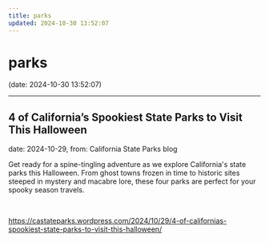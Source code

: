 ```yaml
---
title: parks
updated: 2024-10-30 13:52:07
---
```


# parks

(date: 2024-10-30 13:52:07)

---

## 4 of California’s Spookiest State Parks to Visit This Halloween

date: 2024-10-29, from: California State Parks blog

Get ready for a spine-tingling adventure as we explore California's state parks this Halloween. From ghost towns frozen in time to historic sites steeped in mystery and macabre lore, these four parks are perfect for your spooky season travels. 

<br> 

<https://castateparks.wordpress.com/2024/10/29/4-of-californias-spookiest-state-parks-to-visit-this-halloween/>

